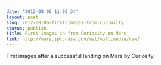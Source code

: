 ```yaml
---
date: '2012-08-06 11:05:34'
layout: post
slug: 2012-08-06-first-images-from-curiosity
status: publish
title: First images in from Curiosity on Mars
link: http://mars.jpl.nasa.gov/msl/multimedia/raw/
---
```


First images after a successful landing on Mars by Curiosity.